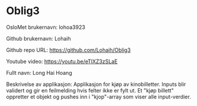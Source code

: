# Oblig3
OsloMet brukernavn: lohoa3923

Github brukernavn: Lohaih

Github repo URL: https://github.com/Lohaih/Oblig3

Youtube video: https://youtu.be/eTlXZ3zSLaE

Fullt navn: Long Hai Hoang

Beskrivelse av applikasjon: Applikasjon for kjøp av kinobilletter. 
Inputs blir validert og gir en feilmelding hvis felter ikke er fylt ut. 
Et "kjøp billett" oppretter et objekt og pushes inn i "kjop"-array som viser alle input-verdier. 

